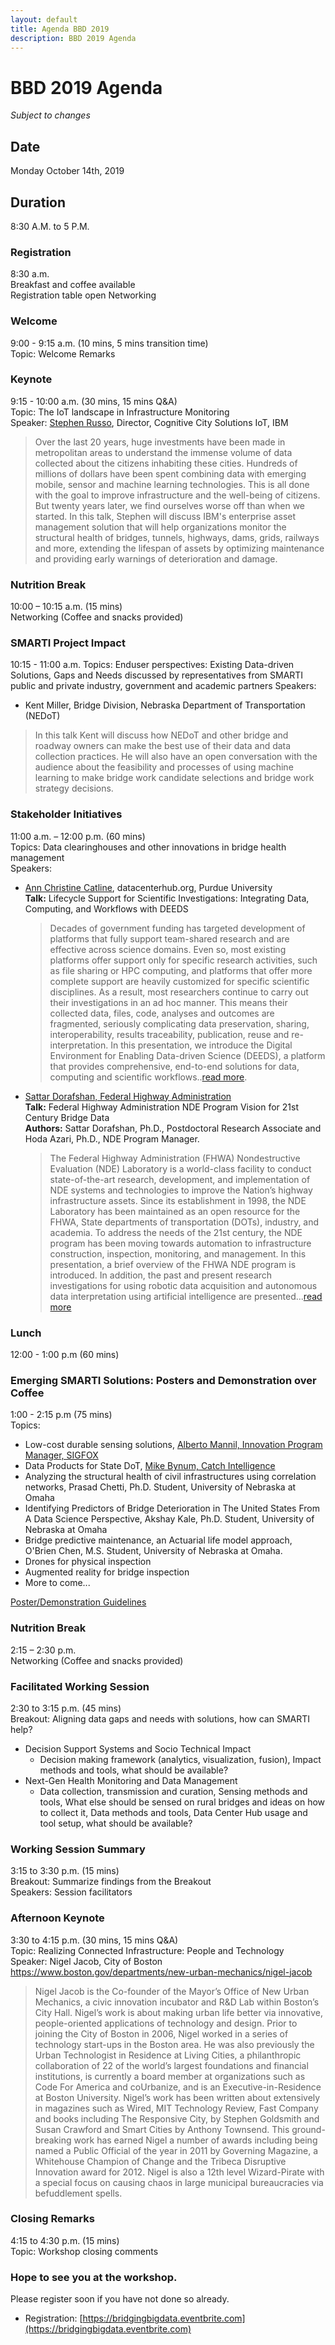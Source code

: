 ```yaml
---
layout: default
title: Agenda BBD 2019
description: BBD 2019 Agenda
---
```


# BBD 2019 Agenda
_Subject to changes_

## Date
Monday October 14th, 2019

## Duration  
8:30 A.M. to 5 P.M.  

### Registration
8:30 a.m.  
Breakfast and coffee available      
Registration table open
Networking  

### Welcome
9:00 - 9:15 a.m. (10 mins, 5 mins transition time)  
Topic: Welcome Remarks   

### Keynote
9:15 - 10:00 a.m. (30 mins, 15 mins Q&A)   
Topic: The IoT landscape in Infrastructure Monitoring  
Speaker: [Stephen Russo](https://www.ibm.com/blogs/internet-of-things/author/stephen-russo/), Director, Cognitive City Solutions IoT, IBM
> Over the last 20 years, huge investments have been made in metropolitan areas to understand the immense volume of data collected about the citizens inhabiting these cities. Hundreds of millions of dollars have been spent combining data with emerging mobile, sensor and machine learning technologies. This is all done with the goal to improve infrastructure and the well-being of citizens. But twenty years later, we find ourselves worse off than when we started. In this talk, Stephen will discuss IBM's enterprise asset  management solution that will help organizations monitor the structural health of bridges, tunnels, highways, dams, grids, railways and more, extending the lifespan of assets by optimizing maintenance and providing early warnings of deterioration and damage.

### Nutrition Break
10:00 – 10:15 a.m. (15 mins)        
Networking (Coffee and snacks provided)

### SMARTI Project Impact
10:15 - 11:00 a.m.
Topics: Enduser perspectives: Existing Data-driven Solutions, Gaps and Needs discussed by representatives from SMARTI public and private industry, government and academic partners
Speakers:
- Kent Miller, Bridge Division, Nebraska Department of Transportation (NEDoT)
> In this talk Kent will discuss how NEDoT and other bridge and roadway owners can make the best use of their data and data collection practices. He will also have an open conversation with the audience about the feasibility and processes of using machine learning to make bridge work candidate selections and bridge work strategy decisions.

### Stakeholder Initiatives
11:00 a.m. – 12:00 p.m. (60 mins)  
Topics: Data clearinghouses and other innovations in bridge health management  
Speakers:  
- [Ann Christine Catline](https://bridgingbigdata.github.io/pages/bbd2019abstracts.html#ann_chritine), datacenterhub.org, Purdue University  
  **Talk:** Lifecycle Support for Scientific Investigations: Integrating Data, Computing, and Workflows with DEEDS  
  > Decades of government funding has targeted development of platforms that fully support team-shared research and are effective across science domains. Even so, most existing platforms offer support only for specific research activities, such as file sharing or HPC computing, and platforms that offer more complete support are heavily customized for specific scientific disciplines. As a result, most researchers continue to carry out their investigations in an ad hoc manner. This means their collected data, files, code, analyses and outcomes are fragmented, seriously complicating data preservation, sharing, interoperability, results traceability, publication, reuse and re-interpretation. In this presentation, we introduce the Digital Environment for Enabling Data-driven Science (DEEDS), a platform that provides comprehensive, end-to-end solutions for data, computing and scientific workflows..[read more](https://bridgingbigdata.github.io/pages/bbd2019abstracts.html#ann_chritine_abstract).

- [Sattar Dorafshan, Federal Highway Administration](https://bridgingbigdata.github.io/pages/bbd2019abstracts.html#sattar_dorafshan)  
  **Talk:** Federal Highway Administration NDE Program Vision for 21st Century Bridge Data  
  **Authors:** Sattar Dorafshan, Ph.D., Postdoctoral Research Associate and
  Hoda Azari, Ph.D., NDE Program Manager.
  >The Federal Highway Administration (FHWA) Nondestructive Evaluation (NDE) Laboratory is a world-class facility to conduct state-of-the-art research, development, and implementation of NDE systems and technologies to improve the Nation’s highway infrastructure assets. Since its establishment in 1998, the NDE Laboratory has been maintained as an open resource for the FHWA, State departments of transportation (DOTs), industry, and academia. To address the needs of the 21st century, the NDE program has been moving towards automation to infrastructure construction, inspection, monitoring, and management. In this presentation, a brief overview of the FHWA NDE program is introduced. In addition, the past and present research investigations for using robotic data acquisition and autonomous data interpretation using artificial intelligence are presented...[read more](https://bridgingbigdata.github.io/pages/bbd2019abstracts.html#sattar_dorafshan_abstract)

### Lunch
12:00 - 1:00 p.m (60 mins)   

### Emerging SMARTI Solutions: Posters and Demonstration over Coffee
1:00 - 2:15 p.m (75 mins)   
Topics:
  - Low-cost durable sensing solutions, [Alberto Mannil, Innovation Program Manager, SIGFOX](https://www.linkedin.com/in/albertomannil)
  - Data Products for State DoT, [Mike Bynum, Catch Intelligence](https://www.linkedin.com/in/mikebynum)
  - Analyzing the structural health of civil infrastructures using correlation networks, Prasad Chetti, Ph.D. Student, University of Nebraska at Omaha
  - Identifying Predictors of Bridge Deterioration in The United States From A Data Science Perspective, Akshay Kale, Ph.D. Student, University of Nebraska at Omaha
  - Bridge predictive maintenance, an Actuarial life model approach, O'Brien Chen, M.S. Student, University of Nebraska at Omaha.
  - Drones for physical inspection
  - Augmented reality for bridge inspection
  - More to come...  

[Poster/Demonstration Guidelines](https://bridgingbigdata.github.io/pages/bbd2019posterdemo.html)

### Nutrition Break
2:15 – 2:30 p.m.         
Networking (Coffee and snacks provided)   

### Facilitated Working Session
2:30 to 3:15 p.m. (45 mins)  
Breakout: Aligning data gaps and needs with solutions, how can SMARTI help?  
  - Decision Support Systems and Socio Technical Impact    
    - Decision making framework (analytics, visualization, fusion), Impact methods and tools, what should be available?  
  - Next-Gen Health Monitoring and Data Management
     - Data collection, transmission and curation, Sensing methods and tools, What else should be sensed on rural bridges and ideas on how to collect it, Data methods and tools, Data Center Hub usage and tool setup, what should be available?

### Working Session Summary
3:15 to 3:30 p.m. (15 mins)  
Breakout: Summarize findings from the Breakout  
Speakers: Session facilitators

### Afternoon Keynote
3:30 to 4:15 p.m. (30 mins, 15 mins Q&A)    
Topic: Realizing Connected Infrastructure: People and Technology  
Speaker: Nigel Jacob, City of Boston  
https://www.boston.gov/departments/new-urban-mechanics/nigel-jacob
> Nigel Jacob is the Co-founder of the Mayor’s Office of New Urban Mechanics, a civic innovation incubator and R&D Lab within Boston’s City Hall. Nigel’s work is about making urban life better via innovative, people-oriented applications of technology and design. Prior to joining the City of Boston in 2006, Nigel worked in a series of technology start-ups in the Boston area.
> He was also previously the Urban Technologist in Residence at Living Cities, a philanthropic collaboration of 22 of the world’s largest foundations and financial institutions, is currently a board member at organizations such as Code For America and coUrbanize, and is an Executive-in-Residence at Boston University.
> Nigel’s work has been written about extensively in magazines such as Wired, MIT Technology Review, Fast Company and books including The Responsive City, by Stephen Goldsmith and Susan Crawford and Smart Cities by Anthony Townsend.
> This ground-breaking work has earned Nigel a number of awards including being named a Public Official of the year in 2011 by Governing Magazine, a Whitehouse Champion of Change and the Tribeca Disruptive Innovation award for 2012. Nigel is also a 12th level Wizard-Pirate with a special focus on causing chaos in large municipal bureaucracies via befuddlement spells.

### Closing Remarks
4:15 to 4:30 p.m. (15 mins)    
Topic: Workshop closing comments


### Hope to see you at the workshop.   
Please register soon if you have not done so already.
* Registration: [https://bridgingbigdata.eventbrite.com](https://bridgingbigdata.eventbrite.com)
